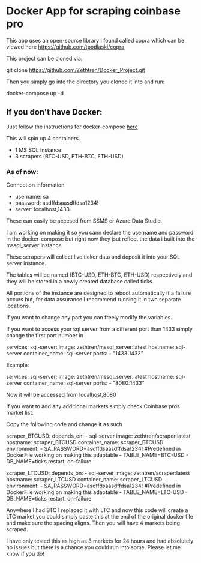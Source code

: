 # Docker App for scraping coinbase pro

This app uses an open-source library I found called copra which can be viewed here https://github.com/tpodlaski/copra

This project can be cloned via:

git clone https://github.com/Zethtren/Docker_Project.git

Then you simply go into the directory you cloned it into and run:

docker-compose up -d

## If you don't have Docker:
Just follow the instructions for docker-compose [here](https://docs.docker.com/compose/install/)

This will spin up 4 containers. 
- 1 MS SQL instance
- 3 scrapers (BTC-USD, ETH-BTC, ETH-USD)

### As of now:
Connection information
- username: sa
- password: asdffdsaasdffdsa1234!
- server: localhost,1433

These can easily be accesed from SSMS or Azure Data Studio. 

I am working on making it so you cann declare the username and password in the docker-compose but right now they jsut reflect the data i built into the mssql_server instance


These scrapers will collect live ticker data and deposit it into your SQL server instance. 

The tables will be named (BTC-USD, ETH-BTC, ETH-USD) respectively and they will be stored in a newly created database called ticks. 

All portions of the instance are designed to reboot automatically if a failure occurs but, for data assurance I recommend running it in two separate locations.

If you want to change any part you can freely modify the variables.

If you want to access your sql server from a different port than 1433 simply change the first port number in 

services:
  sql-server:
    image: zethtren/mssql_server:latest
    hostname: sql-server
    container_name: sql-server
    ports:
      - "1433:1433"
      
Example:

services:
  sql-server:
    image: zethtren/mssql_server:latest
    hostname: sql-server
    container_name: sql-server
    ports:
      - "8080:1433"

Now it will be accessed from localhost,8080


If you want to add any additional markets simply check Coinbase pros market list. 

Copy the following code and change it as such

scraper_BTCUSD:
    depends_on: 
      - sql-server
    image: zethtren/scraper:latest
    hostname: scraper_BTCUSD
    container_name: scraper_BTCUSD
    environment: 
      - SA_PASSWORD=asdffdsaasdffdsa1234! #Predefined in DockerFile working on making this adaptable
      - TABLE_NAME=BTC-USD
      - DB_NAME=ticks
    restart: on-failure
    
scraper_LTCUSD:
    depends_on: 
      - sql-server
    image: zethtren/scraper:latest
    hostname: scraper_LTCUSD
    container_name: scraper_LTCUSD
    environment: 
      - SA_PASSWORD=asdffdsaasdffdsa1234! #Predefined in DockerFile working on making this adaptable
      - TABLE_NAME=LTC-USD
      - DB_NAME=ticks
    restart: on-failure
    
Anywhere I had BTC I replaced it with LTC and now this code will create a LTC market you could simply paste this at the end of the original docker file and make sure the spacing aligns. Then you will have 4 markets being scraped.

I have only tested this as high as 3 markets for 24 hours and had absolutely no issues but there is a chance you could run into some. Please let me know if you do!
